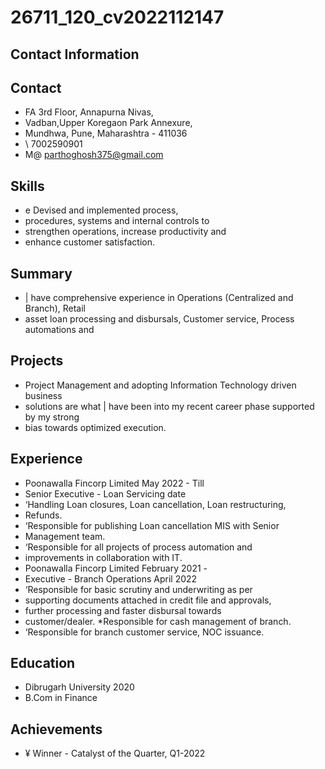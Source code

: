 # 26711_120_cv2022112147

## Contact Information



## Contact

* FA 3rd Floor, Annapurna Nivas,
* Vadban,Upper Koregaon Park Annexure,
* Mundhwa, Pune, Maharashtra - 411036
* \ 7002590901
* M@ parthoghosh375@gmail.com


## Skills

* e Devised and implemented process,
* procedures, systems and internal controls to
* strengthen operations, increase productivity and
* enhance customer satisfaction.


## Summary

* | have comprehensive experience in Operations (Centralized and Branch), Retail
* asset loan processing and disbursals, Customer service, Process automations and


## Projects

* Project Management and adopting Information Technology driven business
* solutions are what | have been into my recent career phase supported by my strong
* bias towards optimized execution.


## Experience

* Poonawalla Fincorp Limited May 2022 - Till
* Senior Executive - Loan Servicing date
* ‘Handling Loan closures, Loan cancellation, Loan restructuring,
* Refunds.
* ‘Responsible for publishing Loan cancellation MIS with Senior
* Management team.
* ‘Responsible for all projects of process automation and
* improvements in collaboration with IT.
* Poonawalla Fincorp Limited February 2021 -
* Executive - Branch Operations April 2022
* ‘Responsible for basic scrutiny and underwriting as per
* supporting documents attached in credit file and approvals,
* further processing and faster disbursal towards
* customer/dealer.
*Responsible for cash management of branch.
* ‘Responsible for branch customer service, NOC issuance.


## Education

* Dibrugarh University 2020
* B.Com in Finance


## Achievements

* ¥ Winner - Catalyst of the Quarter, Q1-2022

